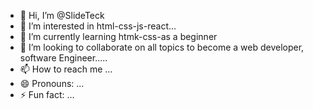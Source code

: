- 👋 Hi, I’m @SlideTeck
- 👀 I’m interested in html-css-js-react...
- 🌱 I’m currently learning htmk-css-as a beginner
- 💞️ I’m looking to collaborate on all topics to become a web developer, software Engineer.....
- 📫 How to reach me ...
- 😄 Pronouns: ...
- ⚡ Fun fact: ...

<!---
SlideTeck/SlideTeck is a ✨ special ✨ repository because its `README.md` (this file) appears on your GitHub profile.
You can click the Preview link to take a look at your changes.
--->
